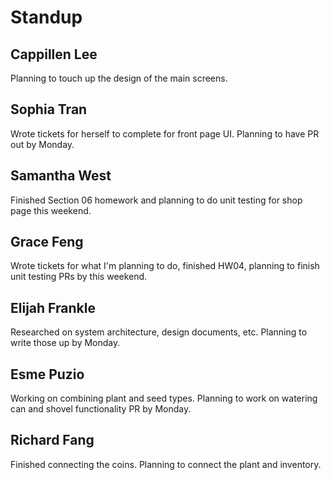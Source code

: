 # Standup
## Cappillen Lee
Planning to touch up the design of the main screens.
## Sophia Tran
Wrote tickets for herself to complete for front page UI. Planning to have PR out by Monday.
## Samantha West
Finished Section 06 homework and planning to do unit testing for shop page this weekend.
## Grace Feng
Wrote tickets for what I'm planning to do, finished HW04, planning to finish unit testing PRs by this weekend.
## Elijah Frankle
Researched on system architecture, design documents, etc. Planning to write those up by Monday.
## Esme Puzio
Working on combining plant and seed types. Planning to work on watering can and shovel functionality PR by Monday.
## Richard Fang
Finished connecting the coins. Planning to connect the plant and inventory.
